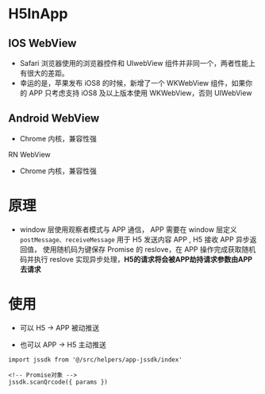 # H5InApp

## IOS WebView

- Safari 浏览器使用的浏览器控件和 UIwebView 组件并非同一个，两者性能上有很大的差距。
- 幸运的是，苹果发布 iOS8 的时候，新增了一个 WKWebView 组件，如果你的 APP 只考虑支持 iOS8 及以上版本使用 WKWebView，否则 UIWebView

## Android WebView

- Chrome 内核，兼容性强

RN WebView

- Chrome 内核，兼容性强

# 原理

- window 层使用观察者模式与 APP 通信， APP 需要在 window 层定义 `postMessage、receiveMessage` 用于 H5 发送内容 APP , H5 接收 APP 异步返回值，
  使用随机码为键保存 Promise 的 reslove，在 APP 操作完成获取随机码并执行 reslove 实现异步处理，**H5的请求将会被APP劫持请求参数由APP去请求** 

# 使用

- 可以 H5 -> APP 被动推送

- 也可以 APP -> H5 主动推送

```
import jssdk from '@/src/helpers/app-jssdk/index'

<!-- Promise对象 -->
jssdk.scanQrcode({ params })

```
